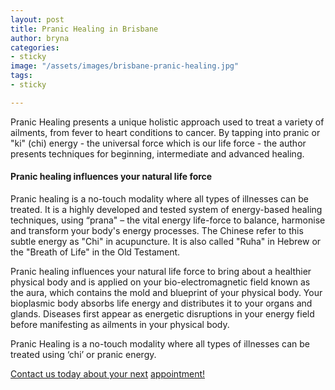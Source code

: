 ```yaml
---
layout: post
title: Pranic Healing in Brisbane
author: bryna
categories:
- sticky
image: "/assets/images/brisbane-pranic-healing.jpg"
tags:
- sticky

---
```

Pranic Healing presents a unique holistic approach used to treat a variety of ailments, from fever to heart conditions to cancer. By tapping into pranic or "ki" (chi) energy - the universal force which is our life force - the author presents techniques for beginning, intermediate and advanced healing.

#### Pranic healing influences your natural life force

Pranic healing is a no-touch modality where all types of illnesses can be treated. It is a highly developed and tested system of energy-based healing techniques, using “prana" – the vital energy life-force to balance, harmonise and transform your body's energy processes. The Chinese refer to this subtle energy as "Chi" in acupuncture. It is also called "Ruha" in Hebrew or the "Breath of Life" in the Old Testament.

Pranic healing influences your natural life force to bring about a healthier physical body and is applied on your bio-electromagnetic field known as the aura, which contains the mold and blueprint of your physical body. Your bioplasmic body absorbs life energy and distributes it to your organs and glands. Diseases first appear as energetic disruptions in your energy field before manifesting as ailments in your physical body.

Pranic Healing is a no-touch modality where all types of illnesses can be treated using ‘chi’ or pranic energy.

[Contact us today about your next](https://www.google.com/maps/d/edit?mid=1aF-FaVJ-Qhg5KNFFcEZae1NNNfE7sLRL&usp=sharing "Brisbane Healer") [appointment!](https://youtu.be/po7G3v22keo "Brisbane Healer")